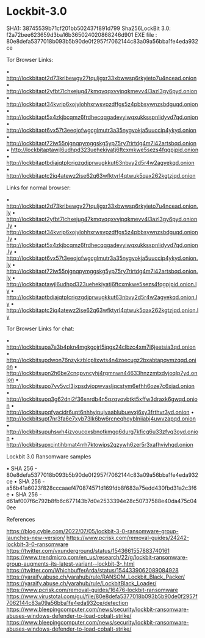 # Lockbit-3.0

SHA1: 38745539b71cf201bb502437f891d799 
Sha256LockBit 3.0: f2a72bee623659d3ba16b365024020868246d901 
EXE file : 80e8defa5377018b093b5b90de0f2957f7062144c83a09a56bba1fe4eda932ce 

Tor Browser Links:

•	http://lockbitapt2d73krlbewgv27tquljgxr33xbwwsp6rkyieto7u4ncead.onion
•	http://lockbitapt2yfbt7lchxejug47kmqvqqxvvjpqkmevv4l3azl3gy6pyd.onion
•	http://lockbitapt34kvrip6xojylohhxrwsvpzdffgs5z4pbbsywnzsbdguqd.onion
•	http://lockbitapt5x4zkjbcqmz6frdhecqqgadevyiwqxukksspnlidyvd7qd.onion
•	http://lockbitapt6vx57t3eeqjofwgcglmutr3a35nygvokja5uuccip4ykyd.onion
•	http://lockbitapt72iw55njgnqpymggskg5yp75ry7rirtdg4m7i42artsbqd.onion
•	http://lockbitaptawjl6udhpd323uehekiyatj6ftcxmkwe5sezs4fqgpjpid.onion
•	http://lockbitaptbdiajqtplcrigzgdjprwugkkut63nbvy2d5r4w2agyekqd.onion
•	http://lockbitaptc2iq4atewz2ise62q63wfktyrl4qtwuk5qax262kgtzjqd.onion

Links for normal browser:

•	http://lockbitapt2d73krlbewgv27tquljgxr33xbwwsp6rkyieto7u4ncead.onion.ly
•	http://lockbitapt2yfbt7lchxejug47kmqvqqxvvjpqkmevv4l3azl3gy6pyd.onion.ly
•	http://lockbitapt34kvrip6xojylohhxrwsvpzdffgs5z4pbbsywnzsbdguqd.onion.ly
•	http://lockbitapt5x4zkjbcqmz6frdhecqqgadevyiwqxukksspnlidyvd7qd.onion.ly
•	http://lockbitapt6vx57t3eeqjofwgcglmutr3a35nygvokja5uuccip4ykyd.onion.ly
•	http://lockbitapt72iw55njgnqpymggskg5yp75ry7rirtdg4m7i42artsbqd.onion.ly
•	http://lockbitaptawjl6udhpd323uehekiyatj6ftcxmkwe5sezs4fqgpjpid.onion.ly
•	http://lockbitaptbdiajqtplcrigzgdjprwugkkut63nbvy2d5r4w2agyekqd.onion.ly
•	http://lockbitaptc2iq4atewz2ise62q63wfktyrl4qtwuk5qax262kgtzjqd.onion.ly

Tor Browser Links for chat:

•	http://lockbitsupa7e3b4pkn4mgkgojrl5iqgx24clbzc4xm7i6jeetsia3qd.onion
•	http://lockbitsupdwon76nzykzblcplixwts4n4zoecugz2bxabtapqvmzqqd.onion
•	http://lockbitsupn2h6be2cnqpvncyhj4rgmnwn44633hnzzmtxdvjoqlp7yd.onion
•	http://lockbitsupo7vv5vcl3jxpsdviopwvasljqcstym6efhh6oze7c6xjad.onion
•	http://lockbitsupq3g62dni2f36snrdb4n5qzqvovbtkt5xffw3draxk6gwqd.onion
•	http://lockbitsupqfyacidr6upt6nhhyipujvaablubuevxj6xy3frthvr3yd.onion
•	http://lockbitsupt7nr3fa6e7xyb73lk6bw6rcneqhoyblniiabj4uwvzapqd.onion
•	http://lockbitsupuhswh4izvoucoxsbnotkmgq6durg7kficg6u33zfvq3oyd.onion
•	http://lockbitsupxcjntihbmat4rrh7ktowips2qzywh6zer5r3xafhviyhqd.onion 

Lockbit 3.0 Ransomware samples 

•	SHA 256 - 80e8defa5377018b093b5b90de0f2957f7062144c83a09a56bba1fe4eda932ce 
•	SHA 256 - a56b41a6023f828cccaaef470874571d169fdb8f683a75edd430fbd31a2c3f6e
•	SHA 256 - d61af007f6c792b8fb6c677143b7d0e2533394e28c50737588e40da475c040ee

References

https://blog.cyble.com/2022/07/05/lockbit-3-0-ransomware-group-launches-new-version/
https://www.pcrisk.com/removal-guides/24242-lockbit-3-0-ransomware
https://twitter.com/vxunderground/status/1543661557883740161
https://www.trendmicro.com/en_us/research/22/g/lockbit-ransomware-group-augments-its-latest-variant--lockbit-3-.html
https://twitter.com/WhichbufferArda/status/1544339062089084928
https://yaraify.abuse.ch/yarahub/rule/RANSOM_Lockbit_Black_Packer/
https://yaraify.abuse.ch/yarahub/rule/LockbitBlack_Loader/
https://www.pcrisk.com/removal-guides/16476-lockbit-ransomware
https://www.virustotal.com/gui/file/80e8defa5377018b093b5b90de0f2957f7062144c83a09a56bba1fe4eda932ce/detection
https://www.bleepingcomputer.com/news/security/lockbit-ransomware-abuses-windows-defender-to-load-cobalt-strike/
https://www.bleepingcomputer.com/news/security/lockbit-ransomware-abuses-windows-defender-to-load-cobalt-strike/
